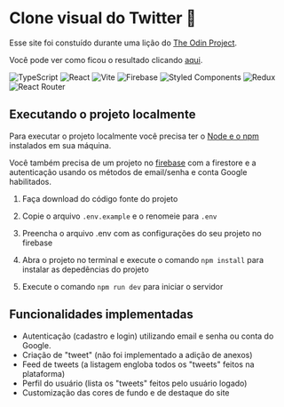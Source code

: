 # Clone visual do Twitter :hatching_chick:

Esse site foi constuído durante uma lição do [The Odin Project](https://www.theodinproject.com/).

Você pode ver como ficou o resultado clicando [aqui](https://br-adriel.github.io/react-not-twitter/).

![TypeScript](https://img.shields.io/badge/typescript-%23007ACC.svg?style=for-the-badge&logo=typescript&logoColor=white)
![React](https://img.shields.io/badge/react-%2320232a.svg?style=for-the-badge&logo=react&logoColor=%2361DAFB)
![Vite](https://img.shields.io/badge/vite-%23646CFF.svg?style=for-the-badge&logo=vite&logoColor=white)
![Firebase](https://img.shields.io/badge/firebase-%23039BE5.svg?style=for-the-badge&logo=firebase)
![Styled Components](https://img.shields.io/badge/styled--components-DB7093?style=for-the-badge&logo=styled-components&logoColor=white)
![Redux](https://img.shields.io/badge/redux-%23593d88.svg?style=for-the-badge&logo=redux&logoColor=white)
![React Router](https://img.shields.io/badge/React_Router-CA4245?style=for-the-badge&logo=react-router&logoColor=white)

## Executando o projeto localmente

Para executar o projeto localmente você precisa ter o [Node e o npm](https://nodejs.org/en/) instalados em sua máquina.

Você também precisa de um projeto no [firebase](https://firebase.google.com/) com a firestore e a autenticação usando os
métodos de email/senha e conta Google habilitados. 

1. Faça download do código fonte do projeto

2. Copie o arquivo `.env.example` e o renomeie para `.env`

3. Preencha o arquivo .env com as configurações do seu projeto no firebase

4. Abra o projeto no terminal e execute o comando `npm install` para instalar as depedências do projeto

5. Execute o comando `npm run dev` para iniciar o servidor


## Funcionalidades implementadas

- Autenticação (cadastro e login) utilizando email e senha ou conta do Google.
- Criação de "tweet" (não foi implementado a adição de anexos)
- Feed de tweets (a listagem engloba todos os "tweets" feitos na plataforma)
- Perfil do usuário (lista os "tweets" feitos pelo usuário logado)
- Customização das cores de fundo e de destaque do site
